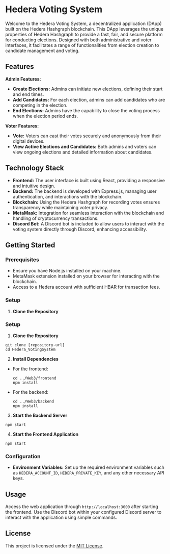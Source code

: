 # Hedera Voting System

Welcome to the Hedera Voting System, a decentralized application (DApp) built on the Hedera Hashgraph blockchain. This DApp leverages the unique properties of Hedera Hashgraph to provide a fast, fair, and secure platform for conducting elections. Designed with both administrative and voter interfaces, it facilitates a range of functionalities from election creation to candidate management and voting.

## Features

**Admin Features:**
- **Create Elections:** Admins can initiate new elections, defining their start and end times.
- **Add Candidates:** For each election, admins can add candidates who are competing in the election.
- **End Elections:** Admins have the capability to close the voting process when the election period ends.

**Voter Features:**
- **Vote:** Voters can cast their votes securely and anonymously from their digital devices.
- **View Active Elections and Candidates:** Both admins and voters can view ongoing elections and detailed information about candidates.

## Technology Stack

- **Frontend:** The user interface is built using React, providing a responsive and intuitive design.
- **Backend:** The backend is developed with Express.js, managing user authentication, and interactions with the blockchain.
- **Blockchain:** Using the Hedera Hashgraph for recording votes ensures transparency while maintaining voter privacy.
- **MetaMask:** Integration for seamless interaction with the blockchain and handling of cryptocurrency transactions.
- **Discord Bot:** A Discord bot is included to allow users to interact with the voting system directly through Discord, enhancing accessibility.

## Getting Started

### Prerequisites
- Ensure you have Node.js installed on your machine.
- MetaMask extension installed on your browser for interacting with the blockchain.
- Access to a Hedera account with sufficient HBAR for transaction fees.

### Setup

1. **Clone the Repository**
### Setup

1. **Clone the Repository**
```
git clone [repository-url]
cd Hedera_VotingSystem
```
2. **Install Dependencies**

- For the frontend:
  ```
  cd ../Web3/frontend
  npm install
  ```

- For the backend:
  ```
  cd ../Web3/backend
  npm install
  ```

3. **Start the Backend Server**
```
npm start
```
4. **Start the Frontend Application**
```
npm start
```

### Configuration

- **Environment Variables:** Set up the required environment variables such as `HEDERA_ACCOUNT_ID`, `HEDERA_PRIVATE_KEY`, and any other necessary API keys.

## Usage

Access the web application through `http://localhost:3000` after starting the frontend. Use the Discord bot within your configured Discord server to interact with the application using simple commands.


## License

This project is licensed under the [MIT License](LICENSE).
